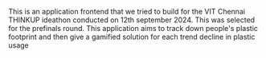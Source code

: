 This is an application frontend that we tried to build for the VIT Chennai THINKUP ideathon conducted on 12th september 2024. This was selected for the prefinals round. This application aims to track down people's plastic footprint and then give a gamified solution for each trend decline in plastic usage
